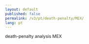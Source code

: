```yaml
---
layout: default
published: false
permalink: /v3/pt/death-penalty/MEX/
lang: pt
---
```


death-penalty analysis MEX
